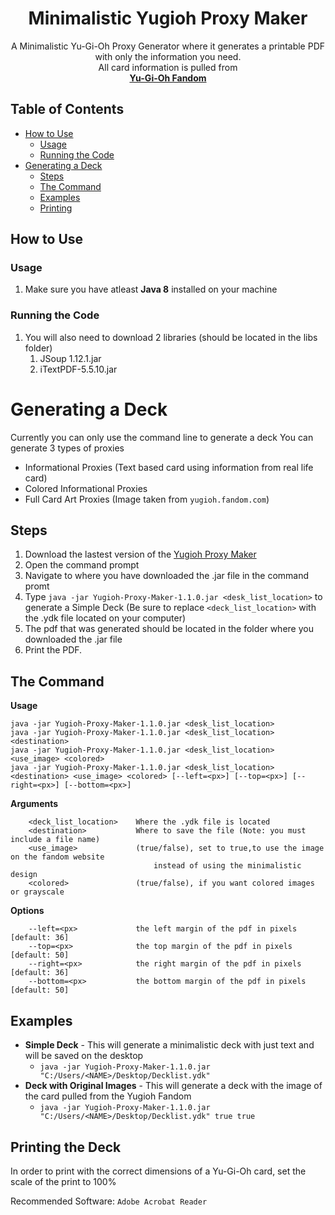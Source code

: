 <p align="center">
	<h1 align="center">Minimalistic Yugioh Proxy Maker</h1>  
  <p align="center">
A Minimalistic Yu-Gi-Oh Proxy Generator where it generates a printable PDF with only the information you need.
    <br />
All card information is pulled from
    <br />
    <a href="https://yugioh.fandom.com"><strong>Yu-Gi-Oh Fandom</strong></a>
</p>

## Table of Contents
* [How to Use](#how-to-use)
  * [Usage](#usage)
  * [Running the Code](#running-the-code)
* [Generating a Deck](#generating-a-deck)
  * [Steps](#steps)
  * [The Command](#the-command)
  * [Examples](#examples) 
  * [Printing](#printing-the-deck)

##  How to Use

### Usage
	
1. Make sure you have atleast **Java 8** installed on your machine

### Running the Code

1. You will also need to download 2 libraries (should be located in the libs folder)
	1. JSoup 1.12.1.jar
	2. iTextPDF-5.5.10.jar

# Generating a Deck
Currently you can only use the command line to generate a deck
You can generate 3 types of proxies

- Informational Proxies (Text based card using information from real life card)
- Colored Informational Proxies 
- Full Card Art Proxies (Image taken from `yugioh.fandom.com`)
## Steps
1) Download the lastest version of the [Yugioh Proxy Maker](https://github.com/Kingal1337/YugiohProxyMaker/releases)
2) Open the command prompt
3) Navigate to where you have downloaded the .jar file in the command promt
4) Type `java -jar Yugioh-Proxy-Maker-1.1.0.jar <desk_list_location>` to generate a Simple Deck (Be sure to replace `<deck_list_location>` with the .ydk file located on your computer)
5) The pdf that was generated should be located in the folder where you downloaded the .jar file
6) Print the PDF.
## The Command

**Usage**

`java -jar Yugioh-Proxy-Maker-1.1.0.jar <desk_list_location>`
<br>
`java -jar Yugioh-Proxy-Maker-1.1.0.jar <desk_list_location> <destination>`
<br>
`java -jar Yugioh-Proxy-Maker-1.1.0.jar <desk_list_location> <use_image> <colored>`
<br>
`java -jar Yugioh-Proxy-Maker-1.1.0.jar <desk_list_location> <destination> <use_image> <colored> [--left=<px>] [--top=<px>] [--right=<px>] [--bottom=<px>]`

**Arguments**
```
	<deck_list_location>    Where the .ydk file is located
	<destination>           Where to save the file (Note: you must include a file name)
	<use_image>             (true/false), set to true,to use the image on the fandom website 
								instead of using the minimalistic design
	<colored>               (true/false), if you want colored images or grayscale
```

**Options**
```
	--left=<px>             the left margin of the pdf in pixels [default: 36]
	--top=<px>              the top margin of the pdf in pixels [default: 50]
	--right=<px>            the right margin of the pdf in pixels [default: 36]
	--bottom=<px>           the bottom margin of the pdf in pixels [default: 50]
```

## Examples

- **Simple Deck** - This will generate a minimalistic deck with just text and will be saved on the desktop
  - `java -jar Yugioh-Proxy-Maker-1.1.0.jar "C:/Users/<NAME>/Desktop/Decklist.ydk"`
- **Deck with Original Images** - This will generate a deck with the image of the card pulled from the Yugioh Fandom
  -  `java -jar Yugioh-Proxy-Maker-1.1.0.jar "C:/Users/<NAME>/Desktop/Decklist.ydk" true true`     

## Printing the Deck
In order to print with the correct dimensions of a Yu-Gi-Oh card, set the scale of the print to 100% 

Recommended Software: `Adobe Acrobat Reader`
